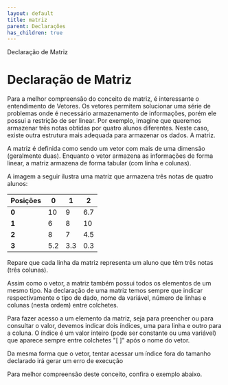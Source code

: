 ```yaml
---
layout: default
title: matriz
parent: Declarações
has_children: true
---
```



Declaração de Matriz

Declaração de Matriz
====================

Para a melhor compreensão do conceito de matriz, é interessante o entendimento de Vetores. Os vetores permitem solucionar uma série de problemas onde é necessário armazenamento de informações, porém ele possui a restrição de ser linear. Por exemplo, imagine que queremos armazenar três notas obtidas por quatro alunos diferentes. Neste caso, existe outra estrutura mais adequada para armazenar os dados. A matriz.

A matriz é definida como sendo um vetor com mais de uma dimensão (geralmente duas). Enquanto o vetor armazena as informações de forma linear, a matriz armazena de forma tabular (com linha e colunas).

A imagem a seguir ilustra uma matriz que armazena três notas de quatro alunos:

| Posições | 0 | 1 | 2 |
| --- | --- | --- | --- |
| **0** | 10 | 9 | 6.7 |
| **1** | 6 | 8 | 10 |
| **2** | 8 | 7 | 4.5 |
| **3** | 5.2 | 3.3 | 0.3 |

Repare que cada linha da matriz representa um aluno que têm três notas (três colunas).

Assim como o vetor, a matriz também possui todos os elementos de um mesmo tipo. Na declaração de uma matriz temos sempre que indicar respectivamente o tipo de dado, nome da variável, número de linhas e colunas (nesta ordem) entre colchetes.

Para fazer acesso a um elemento da matriz, seja para preencher ou para consultar o valor, devemos indicar dois índices, uma para linha e outro para a coluna. O índice é um valor inteiro (pode ser constante ou uma variável) que aparece sempre entre colchetes "[ ]" após o nome do vetor.

Da mesma forma que o vetor, tentar acessar um índice fora do tamanho declarado irá gerar um erro de execução

Para melhor compreensão deste conceito, confira o exemplo abaixo.


